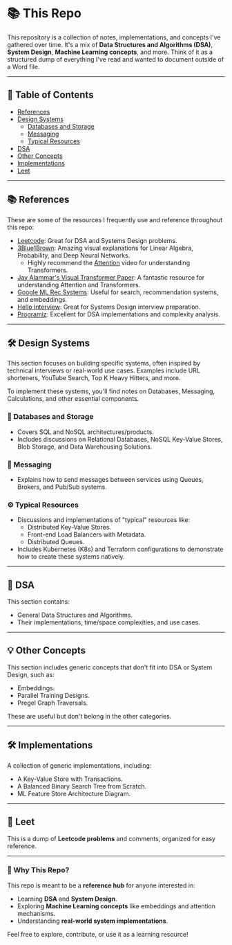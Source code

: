 # 📚 This Repo

This repository is a collection of notes, implementations, and concepts I've gathered over time. It's a mix of **Data Structures and Algorithms (DSA)**, **System Design**, **Machine Learning concepts**, and more. Think of it as a structured dump of everything I've read and wanted to document outside of a Word file.

---

## 📖 Table of Contents
- [References](#references)
- [Design Systems](#design-systems)
  - [Databases and Storage](#databases-and-storage)
  - [Messaging](#messaging)
  - [Typical Resources](#typical-resources)
- [DSA](#dsa)
- [Other Concepts](#other-concepts)
- [Implementations](#implementations)
- [Leet](#leet)

---

## 📚 References

These are some of the resources I frequently use and reference throughout this repo:

- [Leetcode](https://leetcode.com): Great for DSA and Systems Design problems.
- [3Blue1Brown](https://www.3blue1brown.com/): Amazing visual explanations for Linear Algebra, Probability, and Deep Neural Networks.
  - Highly recommend the [Attention](https://www.youtube.com/watch?v=eMlx5fFNoYc&vl=en) video for understanding Transformers.
- [Jay Alammar's Visual Transformer Paper](https://jalammar.github.io/illustrated-transformer/): A fantastic resource for understanding Attention and Transformers.
- [Google ML Rec Systems](https://developers.google.com/machine-learning/recommendation): Useful for search, recommendation systems, and embeddings.
- [Hello Interview](https://www.hellointerview.com): Great for Systems Design interview preparation.
- [Programiz](https://www.programiz.com): Excellent for DSA implementations and complexity analysis.

---

## 🛠️ Design Systems

This section focuses on building specific systems, often inspired by technical interviews or real-world use cases. Examples include URL shorteners, YouTube Search, Top K Heavy Hitters, and more.

To implement these systems, you'll find notes on Databases, Messaging, Calculations, and other essential components.

### 📂 Databases and Storage
- Covers SQL and NoSQL architectures/products.
- Includes discussions on Relational Databases, NoSQL Key-Value Stores, Blob Storage, and Data Warehousing Solutions.

### 📩 Messaging
- Explains how to send messages between services using Queues, Brokers, and Pub/Sub systems.

### ⚙️ Typical Resources
- Discussions and implementations of "typical" resources like:
  - Distributed Key-Value Stores.
  - Front-end Load Balancers with Metadata.
  - Distributed Queues.
- Includes Kubernetes (K8s) and Terraform configurations to demonstrate how to create these systems natively.

---

## 🧮 DSA

This section contains:
- General Data Structures and Algorithms.
- Their implementations, time/space complexities, and use cases.

---

## 💡 Other Concepts

This section includes generic concepts that don't fit into DSA or System Design, such as:
- Embeddings.
- Parallel Training Designs.
- Pregel Graph Traversals.

These are useful but don't belong in the other categories.

---

## 🛠️ Implementations

A collection of generic implementations, including:
- A Key-Value Store with Transactions.
- A Balanced Binary Search Tree from Scratch.
- ML Feature Store Architecture Diagram.

---

## 🧩 Leet

This is a dump of **Leetcode problems** and comments, organized for easy reference.

---

### 🎯 Why This Repo?

This repo is meant to be a **reference hub** for anyone interested in:
- Learning **DSA** and **System Design**.
- Exploring **Machine Learning concepts** like embeddings and attention mechanisms.
- Understanding **real-world system implementations**.

Feel free to explore, contribute, or use it as a learning resource!
